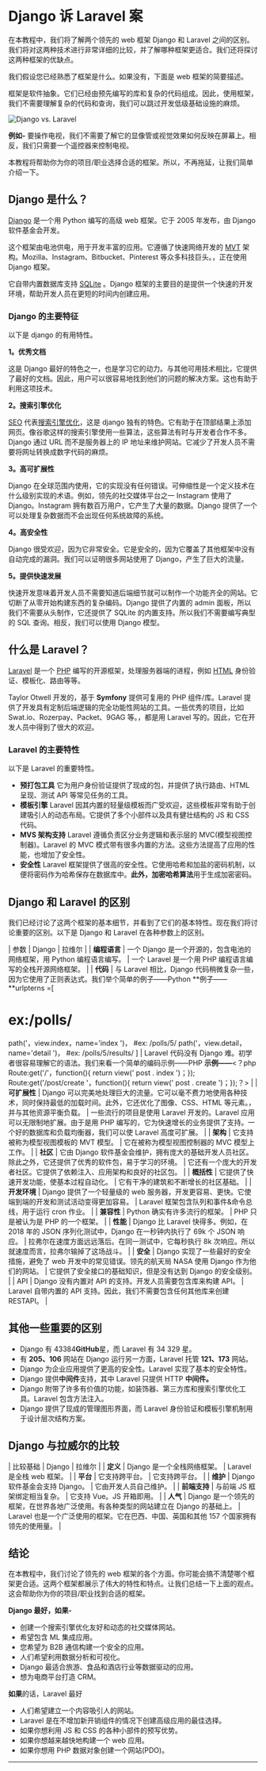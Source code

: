 # Django 诉 Laravel 案



在本教程中，我们将了解两个领先的 web 框架 Django 和 Laravel 之间的区别。我们将对这两种技术进行非常详细的比较，并了解哪种框架更适合。我们还将探讨这两种框架的优缺点。

我们假设您已经熟悉了框架是什么。如果没有，下面是 web 框架的简要描述。

框架是软件抽象。它们已经由预先编写的库和复杂的代码组成。因此，使用框架，我们不需要理解复杂的代码和查询，我们可以跳过开发低级基础设施的麻烦。

![Django vs. Laravel](../Images/b0ad7dae55c41e3494b6c2765a28bd1a.png)

**例如-** 要操作电视，我们不需要了解它的显像管或视觉效果如何反映在屏幕上。相反，我们只需要一个遥控器来控制电视。

本教程将帮助你为你的项目/职业选择合适的框架。所以，不再拖延，让我们简单介绍一下。

## Django 是什么？

[Django](https://www.javatpoint.com/django-tutorial) 是一个用 Python 编写的高级 web 框架。它于 2005 年发布，由 Django 软件基金会开发。

这个框架由电池供电，用于开发丰富的应用。它遵循了快速网络开发的 [MVT](https://www.javatpoint.com/django-mvt) 架构。Mozilla、Instagram、Bitbucket、Pinterest 等众多科技巨头。，正在使用 Django 框架。

它自带内置数据库支持 [SQLite](https://www.javatpoint.com/sqlite-tutorial) 。Django 框架的主要目的是提供一个快速的开发环境，帮助开发人员在更短的时间内创建应用。

### Django 的主要特征

以下是 django 的有用特性。

**1。优秀文档**

这是 Django 最好的特色之一，也是学习它的动力。与其他可用技术相比，它提供了最好的文档。因此，用户可以很容易地找到他们的问题的解决方案。这也有助于利用这项技术。

**2。搜索引擎优化**

[SEO](https://www.javatpoint.com/seo-tutorial) 代表[搜索引擎优化](https://www.javatpoint.com/seo-optimized-domain-name)，这是 django 独有的特色。它有助于在顶部结果上添加网页。像谷歌这样的搜索引擎使用一些算法，这些算法有时与开发者合作不多。Django 通过 URL 而不是服务器上的 IP 地址来维护网站。它减少了开发人员不需要将网址转换成数字代码的麻烦。

**3。高可扩展性**

Django 在全球范围内使用，它的实现没有任何错误。可伸缩性是一个定义技术在什么级别实现的术语。例如，领先的社交媒体平台之一 Instagram 使用了 Django。Instagram 拥有数百万用户，它产生了大量的数据。Django 提供了一个可以处理复杂数据而不会出现任何系统故障的系统。

**4。高安全性**

Django 很受欢迎，因为它非常安全。它是安全的，因为它覆盖了其他框架中没有自动完成的漏洞。我们可以证明很多网站使用了 Django，产生了巨大的流量。

**5。提供快速发展**

快速开发意味着开发人员不需要知道后端细节就可以制作一个功能齐全的网站。它切断了从零开始构建东西的复杂编码。Django 提供了内置的 admin 面板，所以我们不需要从头制作，它还提供了 SQLite 的内置支持。所以我们不需要编写典型的 SQL 查询。相反，我们可以使用 Django 模型。

## 什么是 Laravel？

[Laravel](https://www.javatpoint.com/laravel) 是一个 [PHP](https://www.javatpoint.com/php-tutorial) 编写的开源框架，处理服务器端的进程，例如 [HTML](https://www.javatpoint.com/html-tutorial) 身份验证、模板化、路由等等。

Taylor Otwell 开发的，基于 **Symfony** 提供可复用的 PHP 组件/库。Laravel 提供了开发具有定制后端逻辑的完全功能性网站的工具。一些优秀的项目，比如 Swat.io、Rozerpay、Packet、9GAG 等。，都是用 Laravel 写的。因此，它在开发人员中得到了很大的欢迎。

### Laravel 的主要特性

以下是 Laravel 的重要特性。

*   **预打包工具**
    它为用户身份验证提供了现成的包，并提供了执行路由、HTML 呈现、测试 API 等常见任务的工具。
*   **模板引擎**
    Laravel 因其内置的轻量级模板而广受欢迎，这些模板非常有助于创建吸引人的动态布局。它提供了多个小部件以及具有健壮结构的 JS 和 CSS 代码。
*   **MVS 架构支持**
    Laravel 遵循负责区分业务逻辑和表示层的 MVC(模型视图控制器)。Laravel 的 MVC 模式带有很多内置的方法。这些方法提高了应用的性能，也增加了安全性。
*   **安全性**
    Laravel 框架提供了很高的安全性。它使用哈希和加盐的密码机制，以便将密码作为哈希保存在数据库中。**此外，加密哈希算法**用于生成加密密码。

## Django 和 Laravel 的区别

我们已经讨论了这两个框架的基本细节，并看到了它们的基本特性。现在我们将讨论重要的区别。以下是 Django 和 Laravel 在各种参数上的区别。

| 参数 | Django | 拉维尔 |
| **编程语言** | 一个 Django 是一个开源的，包含电池的网络框架，用 Python 编程语言编写。 | 一个 Laravel 是一个用 PHP 编程语言编写的全栈开源网络框架。 |
| **代码** | 与 Laravel 相比，Django 代码稍微复杂一些，因为它使用了正则表达式。我们举个简单的例子——Python
**例子——**urlpterns =[
# ex:/polls/
path('，view.index，name='index ')，
#ex: /polls/5/
path('，view.detail，name='detail ')，
#ex: /polls/5/results/
] | Laravel 代码没有 Django 难。初学者很容易理解它的语法。我们来看一个简单的编码示例——PHP
**示例——**<？php Route:get('/'，function(){ return view(' post . index ')；});
Route:get('/post/create '，function(){ return view(' post . create ')；});？> |
| **可扩展性** | Django 可以完美地处理巨大的流量。它可以毫不费力地使用各种技术，同时保持最低的加载时间。此外，它还优化了图像、CSS、HTML 等元素。，并与其他资源平衡负载。 | 一些流行的项目是使用 Laravel 开发的。Laravel 应用可以无限制地扩展。由于是用 PHP 编写的，它为快速增长的业务提供了支持。一个好的数据库和负载均衡器，我们可以使 Laravel 高度可扩展。 |
| **架构** | 它支持被称为模型视图模板的 MVT 模型。 | 它在被称为模型视图控制器的 MVC 模型上工作。 |
| **社区** | 它由 Django 软件基金会维护，拥有庞大的基础开发人员社区。除此之外，它还提供了优秀的软件包，易于学习的环境。 | 它还有一个庞大的开发者社区。它提供了依赖注入、应用架构和良好的社区包。 |
| **概括性** | 它提供了快速开发功能，使基本过程自动化。 | 它有干净的建筑和不断增长的社区基础。 |
| **开发环境** | Django 提供了一个轻量级的 web 服务器，开发更容易、更快。它使端到端的开发和测试活动变得更加容易。 | Laravel 框架包含队列和事件&命令总线，用于运行 cron 作业。 |
| **兼容性** | Python 确实有许多流行的框架。 | PHP 只是被认为是 PHP 的一个框架。 |
| **性能** | Django 比 Laravel 快得多。例如，在 2018 年的 JSON 序列化测试中，Django 在一秒钟内执行了 69k 个 JSON 响应。 | 拉弗尔在速度方面远远落后。在同一测试中，它每秒执行 8k 次响应。所以就速度而言，拉弗尔输掉了这场战斗。 |
| **安全** | Django 实现了一些最好的安全措施，避免了 web 开发中的常见错误。领先的航天局 NASA 使用 Django 作为他们的网站。 | 它提供了安全接口的基础知识，但是没有达到 Django 的安全级别。 |
| API | Django 没有内置对 API 的支持。开发人员需要包含库来构建 API。 | Laravel 自带内置的 API 支持。因此，我们不需要包含任何其他库来创建 RESTAPI。 |

## 其他一些重要的区别

*   Django 有 43384**GitHub**星，而 Laravel 有 34 329 星。
*   有 **205、106** 网站在 Django 运行另一方面，Laravel 托管 **121、173** 网站。
*   Django 为企业应用提供了更高的安全性。Laravel 实现了基本的安全特性。
*   Django 提供**中间件**支持，其中 Laravel 只提供 HTTP **中间件。**
*   Django 附带了许多有价值的功能，如装饰器、第三方库和搜索引擎优化工具。Laravel 包含方法注入。
*   Django 提供了现成的管理图形界面，而 Laravel 身份验证和模板引擎机制用于设计层次结构方案。

## Django 与拉威尔的比较

| 比较基础 | Django | 拉维尔 |
| **定义** | Django 是一个全栈网络框架。 | Laravel 是全栈 web 框架。 |
| **平台** | 它支持跨平台。 | 它支持跨平台。 |
| **维护** | Django 软件基金会支持 Django。 | 它由开发人员自己维护。 |
| **前端支持** | 与前端 JS 框架绑定相当复杂。 | 它支持 Vue。JS 开箱即用。 |
| **人气** | Django 是一个领先的框架，在世界各地广泛使用。有各种类型的网站建立在 Django 的基础上。 | Laravel 也是一个广泛使用的框架。它在巴西、中国、英国和其他 157 个国家拥有领先的使用量。 |

## 结论

在本教程中，我们讨论了领先的 web 框架的各个方面。你可能会搞不清楚哪个框架更合适。这两个框架都展示了伟大的特性和特点。让我们总结一下上面的观点。这会帮助你为你的项目/职业找到合适的框架。

**Django 最好，如果-**

*   创建一个搜索引擎优化友好和动态的社交媒体网站。
*   希望包含 ML 集成应用。
*   您希望为 B2B 通信构建一个安全的应用。
*   人们希望利用数据分析和可视化。
*   Django 最适合旅游、食品和酒店行业等数据驱动的应用。
*   想为电商平台打造 CRM。

**如果**的话，Laravel 最好

*   人们希望建立一个内容吸引人的网站。
*   Laravel 是在不增加新开销组件的情况下创建高级应用的最佳选择。
*   如果你想利用 JS 和 CSS 的各种小部件的预写优势。
*   如果你想越来越快地构建一个 web 应用。
*   如果你想用 PHP 数据对象创建一个网站(PDO)。

* * *
